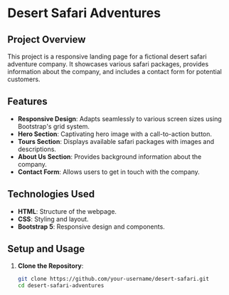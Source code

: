 # Desert Safari Adventures

## Project Overview

This project is a responsive landing page for a fictional desert safari adventure company. It showcases various safari packages, provides information about the company, and includes a contact form for potential customers.

## Features

- **Responsive Design**: Adapts seamlessly to various screen sizes using Bootstrap's grid system.
- **Hero Section**: Captivating hero image with a call-to-action button.
- **Tours Section**: Displays available safari packages with images and descriptions.
- **About Us Section**: Provides background information about the company.
- **Contact Form**: Allows users to get in touch with the company.

## Technologies Used

- **HTML**: Structure of the webpage.
- **CSS**: Styling and layout.
- **Bootstrap 5**: Responsive design and components.

## Setup and Usage

1. **Clone the Repository**:
   ```bash
   git clone https://github.com/your-username/desert-safari.git
   cd desert-safari-adventures
